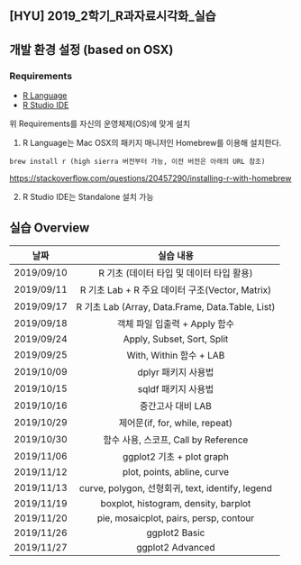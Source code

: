 ## [HYU] 2019_2학기_R과자료시각화_실습

## 개발 환경 설정 (based on OSX)
### Requirements
- [R Language](https://www.r-project.org/)
- [R Studio IDE](https://www.rstudio.com/products/rstudio/download/)

위 Requirements를 자신의 운영체제(OS)에 맞게 설치

1. R Language는 Mac OSX의 패키지 매니저인 Homebrew를 이용해 설치한다.
```
brew install r (high sierra 버전부터 가능, 이전 버전은 아래의 URL 참조)
```
https://stackoverflow.com/questions/20457290/installing-r-with-homebrew

2. R Studio IDE는 Standalone 설치 가능

## 실습 Overview
| 날짜   |      실습 내용      |
|----------|:-------------:|
| 2019/09/10 | R 기초 (데이터 타입 및 데이터 타입 활용) |
| 2019/09/11 | R 기초 Lab + R 주요 데이터 구조(Vector, Matrix) |
| 2019/09/17 | R 기초 Lab (Array, Data.Frame, Data.Table, List) |
| 2019/09/18 | 객체 파일 입출력 + Apply 함수 |
| 2019/09/24 | Apply, Subset, Sort, Split |
| 2019/09/25 | With, Within 함수 + LAB |
| 2019/10/09 | dplyr 패키지 사용법 |
| 2019/10/15 | sqldf 패키지 사용법 |
| 2019/10/16 | 중간고사 대비 LAB |
| 2019/10/29 | 제어문(if, for, while, repeat) |
| 2019/10/30 | 함수 사용, 스코프, Call by Reference |
| 2019/11/06 | ggplot2 기초 + plot graph |
| 2019/11/12 | plot, points, abline, curve |
| 2019/11/13 | curve, polygon, 선형회귀, text, identify, legend |
| 2019/11/19 | boxplot, histogram, density, barplot |
| 2019/11/20 | pie, mosaicplot, pairs, persp, contour |
| 2019/11/26 | ggplot2 Basic |
| 2019/11/27 | ggplot2 Advanced |
